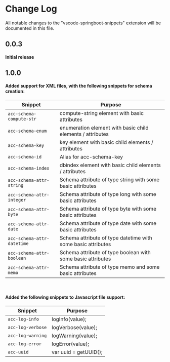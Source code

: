 # Change Log

All notable changes to the "vscode-springboot-snippets" extension will be documented in this file.

## 0.0.3

#### Initial release

## 1.0.0

#### Added support for XML files, with the following snippets for schema creation:

| Snippet                      | Purpose                                                                            |
| ---------------------------- | ---------------------------------------------------------------------------------- |
| `acc-schema-compute-str`     | compute-string element with basic attributes                                       |
| `acc-schema-enum`            | enumeration element with basic child elements / attributes                         |
| `acc-schema-key`             | key element with basic child elements / attributes                                 |
| `acc-schema-id`              | Alias for acc-schema-key                                                           |
| `acc-schema-index`           | dbindex element with basic child elements / attributes                             |
| `acc-schema-attr-string`     | Schema attribute of type string with some basic attributes                         |
| `acc-schema-attr-integer`    | Schema attribute of type long with some basic attributes                           |
| `acc-schema-attr-byte`       | Schema attribute of type byte with some basic attributes                           |
| `acc-schema-attr-date`       | Schema attribute of type date with some basic attributes                           |
| `acc-schema-attr-datetime`   | Schema attribute of type datetime with some basic attributes                       |
| `acc-schema-attr-boolean`    | Schema attribute of type boolean with some basic attributes                        |
| `acc-schema-attr-memo`       | Schema attribute of type memo and some basic attributes                            |

<br/>

#### Added the following snippets to Javascript file support:

| Snippet                      | Purpose                                                                            |
| ---------------------------- | ---------------------------------------------------------------------------------- |
| `acc-log-info`               | logInfo(value);                                                                    |
| `acc-log-verbose`            | logVerbose(value);                                                                 |
| `acc-log-warning`            | logWarning(value);                                                                 |
| `acc-log-error`              | logError(value);                                                                   |
| `acc-uuid`                   | var uuid = getUUID();                                                              |